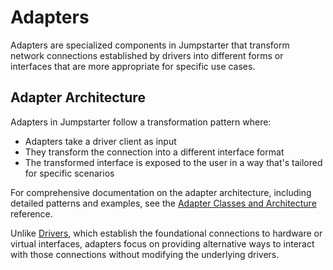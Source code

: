 # Adapters

Adapters are specialized components in Jumpstarter that transform network connections established by drivers into different forms or interfaces that are more appropriate for specific use cases.

## Adapter Architecture

Adapters in Jumpstarter follow a transformation pattern where:

- Adapters take a driver client as input
- They transform the connection into a different interface format
- The transformed interface is exposed to the user in a way that's tailored for specific scenarios

For comprehensive documentation on the adapter architecture, including detailed
patterns and examples, see the [Adapter Classes and Architecture](../api-reference/adapters.md) reference.

Unlike [Drivers](./drivers.md), which establish the foundational connections to hardware or virtual interfaces, adapters focus on providing alternative ways to interact with those connections without modifying the underlying drivers.